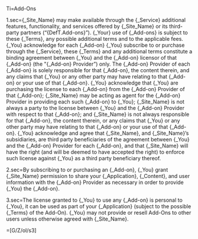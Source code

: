 
Ti=Add-Ons

1.sec={_Site_Name} may make available through the {_Service} additional features, functionality, and services offered by {_Site_Name} or its third-party partners (“{DefT.Add-ons}”). {_Your} use of {_Add-ons} is subject to these {_Terms}, any possible additional terms and to the applicable fees. {_You} acknowledge for each {_Add-on} {_You} subscribe to or purchase through the {_Service}, these {_Terms} and any additional terms constitute a binding agreement between {_You} and the {_Add-on} licensor of that {_Add-on} (the "{_Add-on} Provider”) only. The {_Add-on} Provider of each {_Add-on} is solely responsible for that {_Add-on}, the content therein, and any claims that {_You} or any other party may have relating to that {_Add-on} or your use of that {_Add-on}. {_You} acknowledge that {_You} are purchasing the license to each {_Add-on} from the {_Add-on} Provider of that {_Add-on}; {_Site_Name} may be acting as agent for the {_Add-on} Provider in providing each such {_Add-on} to {_You}; {_Site_Name} is not always a party to the license between {_You} and the {_Add-on} Provider with respect to that {_Add-on}; and {_Site_Name} is not always responsible for that {_Add-on}, the content therein, or any claims that {_You} or any other party may have relating to that {_Add-on} or your use of that {_Add-on}. {_You} acknowledge and agree that {_Site_Name}, and {_Site_Name}’s subsidiaries, are third party beneficiaries of the agreement between {_You} and the {_Add-on} Provider for each {_Add-on}, and that {_Site_Name} will have the right (and will be deemed to have accepted the right) to enforce such license against {_You} as a third party beneficiary thereof.

2.sec=By subscribing to or purchasing an {_Add-on}, {_You} grant {_Site_Name} permission to share your {_Application}, {_Content}, and user information with the {_Add-on} Provider as necessary in order to provide {_You} the {_Add-on}.

3.sec=The license granted to {_You} to use any {_Add-on} is personal to {_You}, it can be used as part of your {_Application} (subject to the possible {_Terms} of the Add-On). {_You} may not provide or resell Add-Ons to other users unless otherwise agreed with {_Site_Name}.

=[G/Z/ol/s3]
